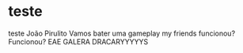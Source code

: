 # teste
teste
João Pirulito
Vamos bater uma gameplay my friends
funcionou?
Funcionou?
EAE GALERA
DRACARYYYYYS
